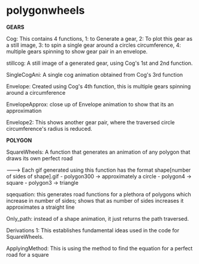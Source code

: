 # polygonwheels
____GEARS____

Cog: This contains 4 functions, 1: to Generate a gear, 2: To plot this gear as a still image, 3: to spin a single gear around a circles circumference, 4: multiple gears spinning to show gear pair in an envelope.

stillcog: A still image of a generated gear, using Cog's 1st and 2nd function.

SingleCogAni: A single cog animation obtained from Cog's 3rd function

Envelope: Created using Cog's 4th function, this is multiple gears spinning around a circumference

EnvelopeApprox: close up of Envelope animation to show that its an approximation

Envelope2: This shows another gear pair, where the traversed circle circumference's radius is reduced.


____POLYGON____

SquareWheels: A function that generates an animation of any polygon that draws its own perfect road

---> Each gif generated using this function has the format shape[number of sides of shape].gif
    - polygon300 -> approximately a circle
    - polygon4 -> square
    - polygon3 -> triangle
    
sqequation: this generates road functions for a plethora of polygons which increase in number of sides; shows that as number of sides increases it approximates a straight line

Only_path: instead of a shape animation, it just returns the path traversed.

Derivations 1: This establishes fundamental ideas used in the code for SquareWheels.

ApplyingMethod: This is using the method to find the equation for a perfect road for a square 

